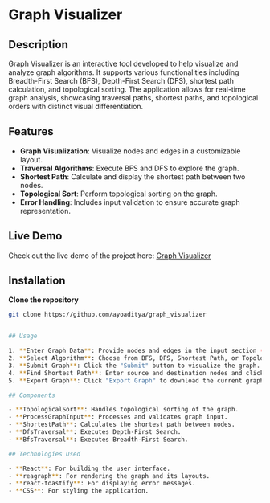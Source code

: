 # Graph Visualizer

## Description

Graph Visualizer is an interactive tool developed to help visualize and analyze graph algorithms. It supports various functionalities including Breadth-First Search (BFS), Depth-First Search (DFS), shortest path calculation, and topological sorting. The application allows for real-time graph analysis, showcasing traversal paths, shortest paths, and topological orders with distinct visual differentiation.

## Features

- **Graph Visualization**: Visualize nodes and edges in a customizable layout.
- **Traversal Algorithms**: Execute BFS and DFS to explore the graph.
- **Shortest Path**: Calculate and display the shortest path between two nodes.
- **Topological Sort**: Perform topological sorting on the graph.
- **Error Handling**: Includes input validation to ensure accurate graph representation.

## Live Demo

Check out the live demo of the project here: [Graph Visualizer](https://graph-visualizerr.vercel.app/)

## Installation

**Clone the repository**
   ```bash
   git clone https://github.com/ayoaditya/graph_visualizer


## Usage

1. **Enter Graph Data**: Provide nodes and edges in the input section (e.g., `1 2\n2 3`).
2. **Select Algorithm**: Choose from BFS, DFS, Shortest Path, or Topological Sort.
3. **Submit Graph**: Click the "Submit" button to visualize the graph.
4. **Find Shortest Path**: Enter source and destination nodes and click "Find Shortest Path" to get the shortest path.
5. **Export Graph**: Click "Export Graph" to download the current graph visualization as an image.

## Components

- **TopologicalSort**: Handles topological sorting of the graph.
- **ProcessGraphInput**: Processes and validates graph input.
- **ShortestPath**: Calculates the shortest path between nodes.
- **DfsTraversal**: Executes Depth-First Search.
- **BfsTraversal**: Executes Breadth-First Search.

## Technologies Used

- **React**: For building the user interface.
- **reagraph**: For rendering the graph and its layouts.
- **react-toastify**: For displaying error messages.
- **CSS**: For styling the application.

